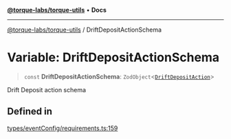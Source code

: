[**@torque-labs/torque-utils**](../README.md) • **Docs**

***

[@torque-labs/torque-utils](../README.md) / DriftDepositActionSchema

# Variable: DriftDepositActionSchema

> `const` **DriftDepositActionSchema**: `ZodObject`\<[`DriftDepositAction`](../type-aliases/DriftDepositAction.md)\>

Drift Deposit action schema

## Defined in

[types/eventConfig/requirements.ts:159](https://github.com/torque-labs/torque-utils/blob/c76fb4101d477d1e8e6fb4f5de7a277964527c27/types/eventConfig/requirements.ts#L159)
